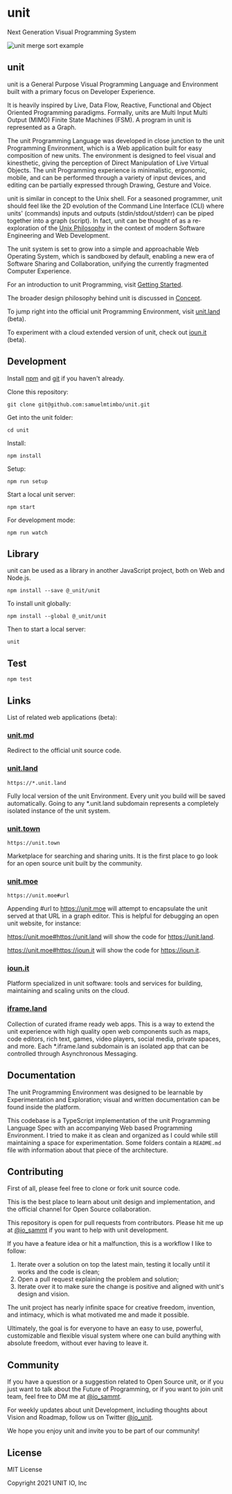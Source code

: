 # unit

Next Generation Visual Programming System

![unit merge sort example](/public/gif/0.gif)

## unit

unit is a General Purpose Visual Programming Language and Environment built with a primary focus on Developer Experience.

It is heavily inspired by Live, Data Flow, Reactive, Functional and Object Oriented Programming paradigms. Formally, units are Multi Input Multi Output (MIMO) Finite State Machines (FSM). A program in unit is represented as a Graph.

The unit Programming Language was developed in close junction to the unit Programming Environment, which is a Web application built for easy composition of new units. The environment is designed to feel visual and kinesthetic, giving the perception of Direct Manipulation of Live Virtual Objects. The unit Programming experience is minimalistic, ergonomic, mobile, and can be performed through a variety of input devices, and editing can be partially expressed through Drawing, Gesture and Voice.

unit is similar in concept to the Unix shell. For a seasoned programmer, unit should feel like the 2D evolution of the Command Line Interface (CLI) where units' (commands) inputs and outputs (stdin/stdout/stderr) can be piped together into a graph (script). In fact, unit can be thought of as a re-exploration of the [Unix Philosophy](https://en.wikipedia.org/wiki/Unix_philosophy) in the context of modern Software Engineering and Web Development.

The unit system is set to grow into a simple and approachable Web Operating System, which is sandboxed by default, enabling a new era of Software Sharing and Collaboration, unifying the currently fragmented Computer Experience. 

For an introduction to unit Programming, visit [Getting Started](src/docs/start/README.md).

The broader design philosophy behind unit is discussed in [Concept](src/docs/concept/README.md).

To jump right into the official unit Programming Environment, visit [unit.land](https://unit.land) (beta).

To experiment with a cloud extended version of unit, check out [ioun.it](https://ioun.it) (beta).

## Development

Install [npm](https://nodejs.org/en/download/) and [git](https://git-scm.com/book/en/v2/Getting-Started-Installing-Git) if you haven't already.

Clone this repository:

```
git clone git@github.com:samuelmtimbo/unit.git
```

Get into the unit folder:

```
cd unit
```

Install:

```
npm install
```

Setup:

```
npm run setup
```

Start a local unit server:

```
npm start
```

For development mode:

```
npm run watch
```

## Library

unit can be used as a library in another JavaScript project, both on Web and Node.js.

```
npm install --save @_unit/unit
```

To install unit globally:

```
npm install --global @_unit/unit
```

Then to start a local server:

```
unit
```

## Test

```
npm test
```

## Links

List of related web applications (beta):

### [unit.md](https://unit.md)

Redirect to the official unit source code.

### [unit.land](https://unit.land)

```
https://*.unit.land
```

Fully local version of the unit Environment. Every unit you build will be saved automatically. Going to any \*.unit.land subdomain represents a completely isolated instance of the unit system.

### [unit.town](https://unit.town)

```
https://unit.town
```

Marketplace for searching and sharing units. It is the first place to go look for an open source unit built by the community.

### [unit.moe](https://unit.moe)

```
https://unit.moe#url
```

Appending #url to https://unit.moe will attempt to encapsulate the unit served at that URL in a graph editor. This is helpful for debugging an open unit website, for instance:

https://unit.moe#https://unit.land will show the code for https://unit.land.

https://unit.moe#https://ioun.it will show the code for https://ioun.it.

### [ioun.it](https://ioun.it)

Platform specialized in unit software: tools and services for building, maintaining and scaling units on the cloud.

### [iframe.land](https://iframe.land)

Collection of curated iframe ready web apps. This is a way to extend the unit experience with high quality open web components such as maps, code editors, rich text, games, video players, social media, private spaces, and more. Each \*.iframe.land subdomain is an isolated app that can be controlled through Asynchronous Messaging.

## Documentation

The unit Programming Environment was designed to be learnable by Experimentation and Exploration; visual and written documentation can be found inside the platform.

This codebase is a TypeScript implementation of the unit Programming Language Spec with an accompanying Web based Programming Environment. I tried to make it as clean and organized as I could while still maintaining a space for experimentation. Some folders contain a `README.md` file with information about that piece of the architecture.

## Contributing

First of all, please feel free to clone or fork unit source code.

This is the best place to learn about unit design and implementation, and the official channel for Open Source collaboration.

This repository is open for pull requests from contributors. Please hit me up at [@io_sammt](https://twitter.com/io_sammt) if you want to help with unit development.

If you have a feature idea or hit a malfunction, this is a workflow I like to follow:

1. Iterate over a solution on top the latest main, testing it locally until it works and the code is clean;
2. Open a pull request explaining the problem and solution;
3. Iterate over it to make sure the change is positive and aligned with unit's design and vision.

The unit project has nearly infinite space for creative freedom, invention, and intimacy, which is what motivated me and made it possible.

Ultimately, the goal is for everyone to have an easy to use, powerful, customizable and flexible visual system where one can build anything with absolute freedom, without ever having to leave it.

## Community

If you have a question or a suggestion related to Open Source unit, or if you just want to talk about the Future of Programming, or if you want to join unit team, feel free to DM me at [@io_sammt](https://twitter.com/io_sammt).

For weekly updates about unit Development, including thoughts about Vision and Roadmap, follow us on Twitter [@io_unit](https://twitter.com/io_unit).

We hope you enjoy unit and invite you to be part of our community!

## License

MIT License

Copyright 2021 UNIT IO, Inc

